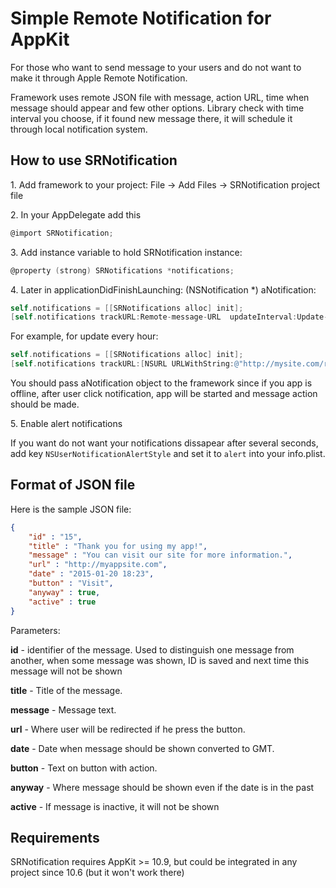 # Simple Remote Notification for AppKit

For those who want to send message to your users and do not want to make it through Apple Remote Notification. 

Framework uses remote JSON file with message, action URL, time when message should appear and few other options. Library check with time interval you choose, if it found new message there, it will schedule it through local notification system.

## How to use SRNotification

1\. Add framework to your project: File -> Add Files -> SRNotification project file

2\. In your AppDelegate add this

```objective-c
@import SRNotification;
```
	
3\. Add instance variable to hold SRNotification instance:

```objective-c
@property (strong) SRNotifications *notifications;
```
	
4\. Later in applicationDidFinishLaunching: (NSNotification *) aNotification:

```objective-c
self.notifications = [[SRNotifications alloc] init];
[self.notifications trackURL:Remote-message-URL  updateInterval:Update-interval-in-seconds startupNotification:aNotification];
```
	
For example, for update every hour:

```objective-c
self.notifications = [[SRNotifications alloc] init];
[self.notifications trackURL:[NSURL URLWithString:@"http://mysite.com/remote_message.json"]  updateInterval:60*60 startupNotification:aNotification];
```

You should pass aNotification object to the framework since if you app is offline, after user click notification, app will be started and message action should be made.

5\. Enable alert notifications 

If you want do not want your notifications dissapear after several seconds, add key `NSUserNotificationAlertStyle` and set it to `alert` into your info.plist.

## Format of JSON file

Here is the sample JSON file:

```json
{
    "id" : "15",
    "title" : "Thank you for using my app!",
    "message" : "You can visit our site for more information.",
    "url" : "http://myappsite.com",
    "date" : "2015-01-20 18:23",
    "button" : "Visit",
    "anyway" : true,
    "active" : true
}
```

Parameters:

**id** - identifier of the message. Used to distinguish one message from another, when some message was shown, ID is saved and next time this message will not be shown

**title** - Title of the message.

**message** - Message text.

**url** - Where user will be redirected if he press the button.

**date** - Date when message should be shown converted to GMT.

**button** - Text on button with action.

**anyway** - Where message should be shown even if the date is in the past

**active** - If message is inactive, it will not be shown

## Requirements

SRNotification requires AppKit >= 10.9, but could be integrated in any project since 10.6 (but it won't work there)
